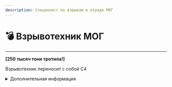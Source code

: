 ```yaml
---
description: Специалист по взрывам в отряде МОГ
---
```


# 💣 Взрывотехник МОГ

***

**\[250 тысяч тонн тротила!]**&#x20;

Взрывотехник переносит с собой C4

<details>

<summary>Дополнительная информация</summary>



* **Класс**: Специалист МОГ
* **Оружие**: MTF-E11-SR
* **Уровень доступа**: КК-Оперативника МОГ
* **Броня**: Отсутствует
* **Особое снаряжение**: 4 взрывчатки C4

[\
](https://zona-228-ru.gitbook.io/edryon-baton/kniga-plaginov/kastomnye-klassy/devyatikhvostaya-lisa/medik-mog)

</details>

